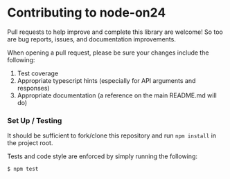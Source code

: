 # Contributing to node-on24

Pull requests to help improve and complete this library are welcome! So too are
bug reports, issues, and documentation improvements.

When opening a pull request, please be sure your changes include the following:

1. Test coverage
2. Appropriate typescript hints (especially for API arguments and responses)
3. Appropriate documentation (a reference on the main README.md will do)

### Set Up / Testing

It should be sufficient to fork/clone this repository and run `npm install` in
the project root.

Tests and code style are enforced by simply running the following:

```shell-session
$ npm test
```
